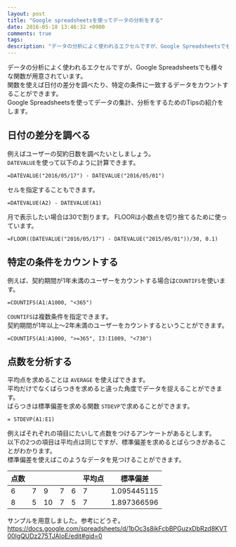```yaml
---
layout: post
title: "Google spreadsheetsを使ってデータの分析をする"
date: 2016-05-18 13:46:32 +0900
comments: true
tags: 
description: "データの分析によく使われるエクセルですが、Google Spreadsheetsでも様々な関数が用意されています。関数を使えば日付の差分を調べたり、特定の条件に一致するデータをカウントすることができます。"
---
```


データの分析によく使われるエクセルですが、Google Spreadsheetsでも様々な関数が用意されています。  
関数を使えば日付の差分を調べたり、特定の条件に一致するデータをカウントすることができます。  
Google Spreadsheetsを使ってデータの集計、分析をするためのTipsの紹介をします。

## 日付の差分を調べる

例えばユーザーの契約日数を調べたいとしましょう。  
`DATEVALUE`を使って以下のように計算できます。


```
=DATEVALUE("2016/05/17") - DATEVALUE("2016/05/01")

```

セルを指定することもできます。


```
=DATEVALUE(A2) - DATEVALUE(A1)

```

月で表示したい場合は30で割ります。
FLOORは小数点を切り捨てるために使っています。


```
=FLOOR((DATEVALUE("2016/05/17") - DATEVALUE("2015/05/01"))/30, 0.1)

```

## 特定の条件をカウントする

例えば、契約期間が1年未満のユーザーをカウントする場合は`COUNTIFS`を使います。


```
=COUNTIFS(A1:A1000, "<365")

```

`COUNTIFS`は複数条件を指定できます。  
契約期間が1年以上〜2年未満のユーザーをカウントするということができます。


```
=COUNTIFS(A1:A1000, ">=365", I3:I1009, "<730")

```

## 点数を分析する

平均点を求めることは `AVERAGE` を使えばできます。  
平均だけでなくばらつきを求めると違った角度でデータを捉えることができます。  
ばらつきは標準偏差を求める関数 `STDEVP`で求めることができます。


```
= STDEVP(A1:E1)

```

例えばそれぞれの項目にたいして点数をつけるアンケートがあるとします。  
以下の2つの項目は平均点は同じですが、標準偏差を求めるとばらつきがあることがわかります。  
標準偏差を使えばこのようなデータを見つけることができます。

点数 | | | | | 平均点  | 標準偏差
------------ | ------------- | ------------- | ------------- | ------------- | ------------- | -------------
6 |  7  |  9  |  7  |  6  |  7  |  1.095445115
8 |   5  |  10  |  7  |  5  |  7  | 1.897366596

サンプルを用意しました。参考にどうぞ。  
https://docs.google.com/spreadsheets/d/1bOc3s8ikFcbBPGuzxDbRzd8KVT00lgQUDz275TJAIoE/edit#gid=0
